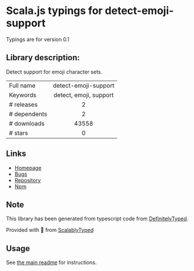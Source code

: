
# Scala.js typings for detect-emoji-support

Typings are for version 0.1

## Library description:
Detect support for emoji character sets.

|                    |                 |
| ------------------ | :-------------: |
| Full name          | detect-emoji-support |
| Keywords           | detect, emoji, support |
| # releases         | 2 |
| # dependents       | 2 |
| # downloads        | 43558 |
| # stars            | 0 |

## Links
- [Homepage](https://github.com/danalloway/detect-emoji-support#readme)
- [Bugs](https://github.com/danalloway/detect-emoji-support/issues)
- [Repository](https://github.com/danalloway/detect-emoji-support)
- [Npm](https://www.npmjs.com/package/detect-emoji-support)
    


## Note
This library has been generated from typescript code from [DefinitelyTyped](https://definitelytyped.org).

Provided with :purple_heart: from [ScalablyTyped](https://github.com/oyvindberg/ScalablyTyped)

## Usage
See [the main readme](../../readme.md) for instructions.



